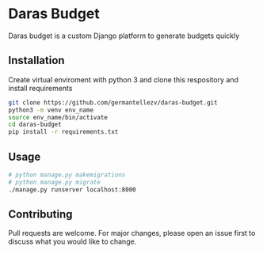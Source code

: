 [logo]: https://img.shields.io/appveyor/build/germantellezv/daras-budget "Badge"

# Daras Budget

Daras budget is a custom Django platform to generate budgets quickly 

## Installation
Create virtual enviroment with python 3 and clone this respository and install requirements

```bash
git clone https://github.com/germantellezv/daras-budget.git 
python3 -m venv env_name
source env_name/bin/activate
cd daras-budget
pip install -r requirements.txt
```

## Usage

```bash
# python manage.py makemigrations
# python manage.py migrate
./manage.py runserver localhost:8000

```

## Contributing
Pull requests are welcome. For major changes, please open an issue first to discuss what you would like to change.

